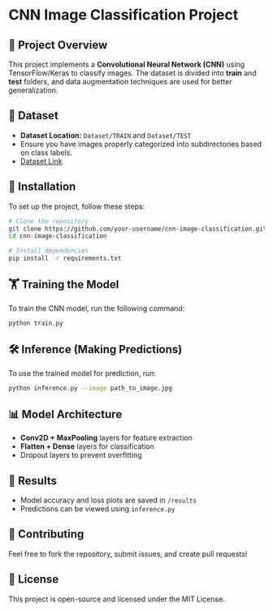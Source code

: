 # CNN Image Classification Project

## 📌 Project Overview
This project implements a **Convolutional Neural Network (CNN)** using TensorFlow/Keras to classify images. The dataset is divided into **train** and **test** folders, and data augmentation techniques are used for better generalization.

## 📂 Dataset
- **Dataset Location:** `Dataset/TRAIN` and `Dataset/TEST`
- Ensure you have images properly categorized into subdirectories based on class labels.
- [Dataset Link](#https://www.kaggle.com/datasets/techsash/waste-classification-data) 

## 🚀 Installation
To set up the project, follow these steps:

```bash
# Clone the repository
git clone https://github.com/your-username/cnn-image-classification.git
cd cnn-image-classification

# Install dependencies
pip install -r requirements.txt
```

## 🏋️ Training the Model
To train the CNN model, run the following command:
```bash
python train.py
```

## 🛠️ Inference (Making Predictions)
To use the trained model for prediction, run:
```bash
python inference.py --image path_to_image.jpg
```

## 📊 Model Architecture
- **Conv2D + MaxPooling** layers for feature extraction
- **Flatten + Dense** layers for classification
- Dropout layers to prevent overfitting

## 📜 Results
- Model accuracy and loss plots are saved in `/results`
- Predictions can be viewed using `inference.py`

## 🤝 Contributing
Feel free to fork the repository, submit issues, and create pull requests!

## 📜 License
This project is open-source and licensed under the MIT License.

